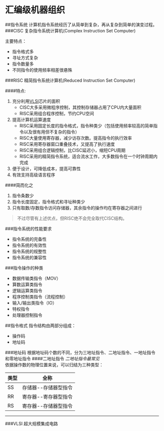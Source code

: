 汇编级机器组织
==============
##指令系统
计算机指令系统经历了从简单到复杂，再从复杂到简单的演变过程。
###CISC
复杂指令系统计算机(Complex Instruction Set Computer)  

主要特点：
* 指令格式多
* 寻址方式复杂
* 指令数量多
* 不同指令的使用频率相差很悬殊

###RISC
精简指令系统计算机(Reduced Instruction Set Computer)  

####特点:

1. 充分利用[VLSI](#vlsi)芯片的面积
   * CISC大多采用微程序控制，其控制存储器占用了CPU内大量面积
   * RISC采用组合程序控制，节约CPU空间
2. 提高计算机运算速度
   * RISC采用固定长度的指令格式，指令种类少（包括使用频率较高的简单指令以及很有用但不复杂的指令）
   * RISC大量使用寄存器，减少访存次数。提高指令的执行效率
   * RISC采用寄存器窗口重叠技术，又提高了执行速度
   * RISC采用组合逻辑控制，比CISC延迟小，缩短CPU周期
   * RISC采用的精简指令系统，适合流水工作，大多数指令在一个时钟周期内完成
3. 便于设计，可降低成本，提高可靠性
4. 有效支持高级语言程序

####简而化之
1. 指令条数少
2. 指令长度固定，指令格式和寻址种类少
3. 只有取数/存数指令访问存储器，其余指令的操作均在寄存器之间进行

>不过尽管有上述优点，但RISC绝不会完全取代CISC结构。

###指令系统的性能要求
* 指令系统的完备性
* 指令系统的有效性
* 指令系统的规整性
* 指令系统的兼容性

###指令操作的种类
- 数据传输类指令（MOV）
- 算数运算类指令
- 逻辑运算类指令
- 程序控制类指令（流程控制）
- 输入/输出类指令（IO）
- 特权指令
- 处理器控制指令

##指令格式
指令结构由两部分组成：
- 操作码
- 地址码

###地址码
根据地址码个数的不同，分为三地址指令、二地址指令、一地址指令和零地址指令
####二地址指令
*二地址指令最常见*  
依据操作数的物理位置来说，可以归结为三种类型：

|类型|全称|
|----|-----|
|SS|存储器--存储器型指令|
|RR|寄存器--寄存器型指令|
|RS|寄存器--存储器型指令|


-------------
###VLSI
超大规模集成电路
